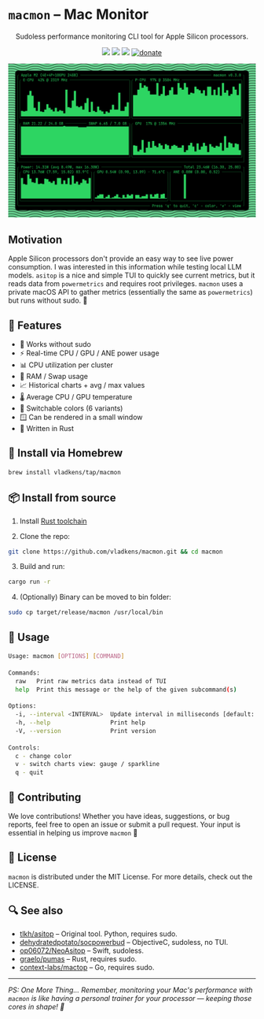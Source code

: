 # `macmon` – Mac Monitor

<div align="center">

Sudoless performance monitoring CLI tool for Apple Silicon processors.

[<img src="https://badgen.net/github/assets-dl/vladkens/macmon" />](https://github.com/vladkens/macmon/releases)
[<img src="https://badgen.net/github/release/vladkens/macmon" />](https://github.com/vladkens/macmon/releases)
[<img src="https://badgen.net/github/license/vladkens/macmon" />](https://github.com/vladkens/macmon/blob/main/LICENSE)
[<img src="https://badgen.net/static/-/buy%20me%20a%20coffee/ff813f?icon=buymeacoffee&label" alt="donate" />](https://buymeacoffee.com/vladkens)

</div>

<div align="center">
  <img src="https://github.com/vladkens/macmon/blob/assets/macmon.png?raw=true" alt="preview" />
</div>

## Motivation

Apple Silicon processors don't provide an easy way to see live power consumption. I was interested in this information while testing local LLM models. `asitop` is a nice and simple TUI to quickly see current metrics, but it reads data from `powermetrics` and requires root privileges. `macmon` uses a private macOS API to gather metrics (essentially the same as `powermetrics`) but runs without sudo. 🎉

## 🌟 Features

- 🚫 Works without sudo
- ⚡ Real-time CPU / GPU / ANE power usage
- 📊 CPU utilization per cluster
- 💾 RAM / Swap usage
- 📈 Historical charts + avg / max values
- 🌡️ Average CPU / GPU temperature
- 🎨 Switchable colors (6 variants)
- 🪟 Can be rendered in a small window
- 🦀 Written in Rust

## 🍺 Install via Homebrew

```sh
brew install vladkens/tap/macmon
```

## 📦 Install from source

1. Install [Rust toolchain](https://www.rust-lang.org/tools/install)

2. Clone the repo:

```sh
git clone https://github.com/vladkens/macmon.git && cd macmon
```

3. Build and run:

```sh
cargo run -r
```

4. (Optionally) Binary can be moved to bin folder:

```sh
sudo cp target/release/macmon /usr/local/bin
```

## 🚀 Usage

```sh
Usage: macmon [OPTIONS] [COMMAND]

Commands:
  raw   Print raw metrics data instead of TUI
  help  Print this message or the help of the given subcommand(s)

Options:
  -i, --interval <INTERVAL>  Update interval in milliseconds [default: 1000]
  -h, --help                 Print help
  -V, --version              Print version

Controls:
  c - change color
  v - switch charts view: gauge / sparkline
  q - quit
```

## 🤝 Contributing
We love contributions! Whether you have ideas, suggestions, or bug reports, feel free to open an issue or submit a pull request. Your input is essential in helping us improve `macmon` 💪

## 📝 License
`macmon` is distributed under the MIT License. For more details, check out the LICENSE.

## 🔍 See also
- [tlkh/asitop](https://github.com/tlkh/asitop) – Original tool. Python, requires sudo.
- [dehydratedpotato/socpowerbud](https://github.com/dehydratedpotato/socpowerbud) – ObjectiveC, sudoless, no TUI.
- [op06072/NeoAsitop](https://github.com/op06072/NeoAsitop) – Swift, sudoless.
- [graelo/pumas](https://github.com/graelo/pumas) – Rust, requires sudo.
- [context-labs/mactop](https://github.com/context-labs/mactop) – Go, requires sudo.

---

*PS: One More Thing... Remember, monitoring your Mac's performance with `macmon` is like having a personal trainer for your processor — keeping those cores in shape! 💪*
